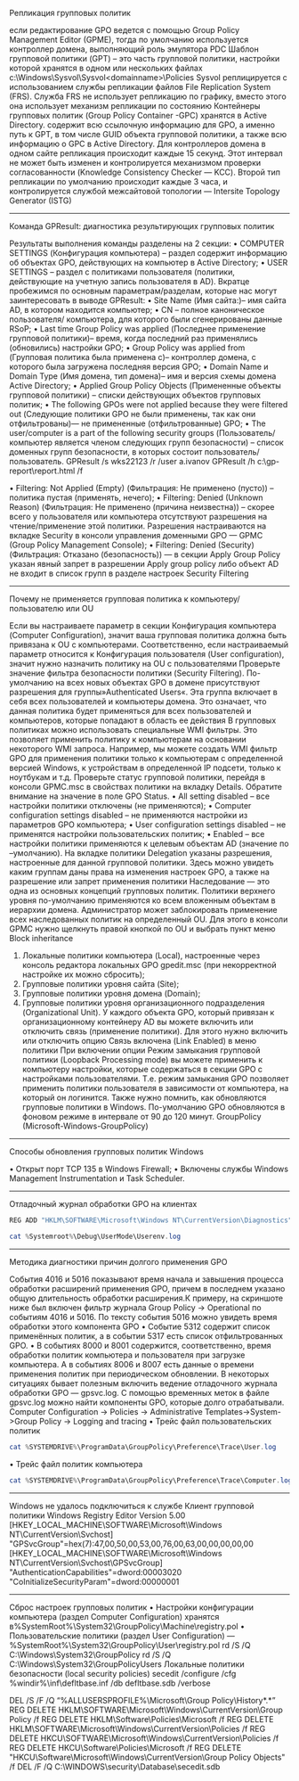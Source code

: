 Репликация групповых политик

если редактирование GPO ведется с помощью Group Policy Management Editor (GPME), тогда по умолчанию используется контроллер домена, выполняющий роль эмулятора PDC
Шаблон групповой политики (GPT) – это часть групповой политики, настройки которой хранятся в одном или нескольких файлах
c:\Windows\Sysvol\Sysvol\<domainname>\Policies
Sysvol реплицируется с использованием службы репликации файлов File Replication System (FRS). Служба FRS не использует репликацию по графику, вместо этого она использует механизм репликации по состоянию
Контейнеры групповых политик (Group Policy Container -GPC) хранятся в Active Directory.
содержит всю ссылочную информацию для GPO, а именно путь к GPT, в том числе GUID объекта групповой политики, а также всю информацию о GPC в Active Directory.
Для контроллеров домена в одном сайте репликация происходит каждые 15 секунд. Этот интервал не может быть изменен и контролируется механизмом проверки согласованности (Knowledge Consistency Checker — KCC).
Второй тип репликации по умолчанию происходит каждые 3 часа, и контролируется службой межсайтовой топологии — Intersite Topology Generator (ISTG)

****************

Команда GPResult: диагностика результирующих групповых политик

Результаты выполнения команды разделены на 2 секции:
•	COMPUTER SETTINGS (Конфигурация компьютера) – раздел содержит информацию об объектах GPO, действующих на компьютер в Active Directory;
•	USER SETTINGS – раздел с политиками пользователя (политики, действующие на учетную запись пользователя в AD).
Вкратце пробежимся по основным параметрам/разделам, которые нас могут заинтересовать в выводе GPResult:
•	Site Name (Имя сайта:)– имя сайта AD, в котором находится компьютер;
•	CN – полное каноническое пользователя/ компьютера, для которого были сгенерированы данные RSoP;
•	Last time Group Policy was applied (Последнее применение групповой политики)– время, когда последний раз применялись (обновились) настройки GPO;
•	Group Policy was applied from (Групповая политика была применена с)– контроллер домена, с которого была загружена последняя версия GPO;
•	Domain Name и Domain Type (Имя домена, тип домена)– имя и версия схемы домена Active Directory;
•	Applied Group Policy Objects (Примененные объекты групповой политики) – списки действующих объектов групповых политик;
•	The following GPOs were not applied because they were filtered out (Следующие политики GPO не были применены, так как они отфильтрованы)— не примененные (отфильтрованные) GPO;
•	The user/computer is a part of the following security groups (Пользователь/компьютер является членом следующих групп безопасности) – список доменных групп безопасности, в которых состоит пользователь/пользователь.
GPResult /s wks22123 /r /user a.ivanov
GPResult /h c:\gp-report\report.html /f

•	Filtering: Not Applied (Empty) (Фильтрация: Не применено (пусто)) – политика пустая (применять, нечего);
•	Filtering: Denied (Unknown Reason) (Фильтрация: Не применено (причина неизвестна)) – скорее всего у пользователя или компьютера отсутствуют разрешения на чтение/применение этой политики. Разрешения настраиваются на вкладке Security в консоли управления доменными GPO — GPMC (Group Policy Management Console);
•	Filtering: Denied (Security) (Фильтрация: Отказано (безопасность)) — в секции Apply Group Policy указан явный запрет в разрешении Apply group policy либо объект AD не входит в список групп в разделе настроек Security Filtering

****************

Почему не применяется групповая политика к компьютеру/пользователю или OU

Если вы настраиваете параметр в секции Конфигурация компьютера (Computer Configuration), значит ваша групповая политика должна быть привязана к OU с компьютерами. Соответственно, если настраиваемый параметр относится к Конфигурация пользователя (User configuration), значит нужно назначить политику на OU с пользователями
Проверьте значение фильтра безопасности политики (Security Filtering). По-умолчанию на всех новых объектах GPO в домене присутствуют разрешения для группы»Authenticated Users«. Эта группа включает в себя всех пользователей и компьютеры домена. Это означает, что данная политика будет применяться для всех пользователей и компьютеров, которые попадают в область ее действия
В групповых политиках можно использовать специальные WMI фильтры. Это позволяет применить политику к компьютерам на основании некоторого WMI запроса. Например, мы можете создать WMI фильтр GPO для применения политики только к компьютерам с определенной версией Windows, к устройствам в определенной IP подсети, только к ноутбукам и т.д.
Проверьте статус групповой политики, перейдя в консоли GPMC.msc в свойствах политики на вкладку Details. Обратите внимание на значение в поле GPO Status.
•	All setting disabled – все настройки политики отключены (не применяются);
•	Computer configuration settings disabled – не применяются настройки из параметров GPO компьютера;
•	User configuration settings disabled – не применятся настройки пользовательских политик;
•	Enabled – все настройки политики применяются к целевым объектам AD (значение по –умолчанию).
На вкладке политики Delegation указаны разрешения, настроенные для данной групповой политики. Здесь можно увидеть каким группам даны права на изменения настроек GPO, а также на разрешение или запрет применения политики
Наследование — это одна из основных концепций групповых политик. Политики верхнего уровня по-умолчанию применяются ко всем вложенным объектам в иерархии домена. Администратор может заблокировать применение всех наследованных политик на определенный OU. Для этого в консоли GPMC нужно щелкнуть правой кнопкой по OU и выбрать пункт меню Block inheritance
1.	Локальные политики компьютера (Local), настроенные через консоль редактора локальных GPO gpedit.msc (при некорректной настройке их можно сбросить);
2.	Групповые политики уровня сайта (Site);
3.	Групповые политики уровня домена (Domain);
4.	Групповые политики уровня организационного подразделения (Organizational Unit).
У каждого объекта GPO, который привязан к организационному контейнеру AD вы можете включить или отключить связь (применение политики). Для этого нужно включить или отключить опцию Связь включена (Link Enabled) в меню политики
При включении опции Режим замыкания групповой политики (Loopback Processing mode) вы можете применить к компьютеру настройки, которые содержаться в секции GPO с настройками пользователями. Т.е. режим замыкания GPO позволяет применить политики пользователя в зависимости от компьютера, на который он логинится.
Также нужно помнить, как обновляются групповые политики в Windows. По-умолчанию GPO обновляются в фоновом режиме в интервале от 90 до 120 минут.
GroupPolicy (Microsoft-Windows-GroupPolicy)

******************

Способы обновления групповых политик Windows

•	Открыт порт TCP 135 в Windows Firewall;
•	Включены службы Windows Management Instrumentation и Task Scheduler.

******************
Отладочный журнал обработки GPO на клиентах
``` powershell
REG ADD "HKLM\SOFTWARE\Microsoft\Windows NT\CurrentVersion\Diagnostics" /v GPSvcDebugLevel /t REG_DWORD /d 0x00030002 /f
```
``` powershell
cat %Systemroot%\Debug\UserMode\Userenv.log
```
******************
Методика диагностики причин долгого применения GPO

События 4016 и 5016 показывают время начала и завышения процесса обработки расширений применения GPO, причем в последнем указано общую длительность обработки расширения.К примеру, на скриншоте ниже был включен фильтр журнала Group Policy -> Operational по событиям 4016 и 5016. По тексту события 5016 можно увидеть время обработки этого компонента GPO
•	Событие 5312 содержит список применённых политик, а в событии 5317 есть список отфильтрованных GPO.
•	В событиях 8000 и 8001 содержится, соответственно, время обработки политик компьютера и пользователя при загрузке компьютера. А в событиях 8006 и 8007 есть данные о времени применения политик при периодическом обновлении.
В некоторых ситуациях бывает полезным включить ведение отладочного журнала обработки GPO — gpsvc.log. С помощью временных меток в файле gpsvc.log можно найти компоненты GPO, которые долго отрабатывали.
Computer Configuration -> Policies -> Administrative Templates->System->Group Policy -> Logging and tracing
•	Трейс файл пользовательских политик 
``` powershell
cat %SYSTEMDRIVE%\ProgramData\GroupPolicy\Preference\Trace\User.log
```
•	Трейс файл политик компьютера 
``` powershell
cat %SYSTEMDRIVE%\ProgramData\GroupPolicy\Preference\Trace\Computer.log
```
******************
Windows не удалось подключиться к службе Клиент групповой политики 
Windows Registry Editor Version 5.00
[HKEY_LOCAL_MACHINE\SOFTWARE\Microsoft\Windows NT\CurrentVersion\Svchost]
"GPSvcGroup"=hex(7):47,00,50,00,53,00,76,00,63,00,00,00,00,00
[HKEY_LOCAL_MACHINE\SOFTWARE\Microsoft\Windows NT\CurrentVersion\Svchost\GPSvcGroup]
"AuthenticationCapabilities"=dword:00003020
"CoInitializeSecurityParam"=dword:00000001
**************
Сброс настроек групповых политик
•	Настройки конфигурации компьютера (раздел Computer Configuration) хранятся в%SystemRoot%\System32\GroupPolicy\Machine\registry.pol
•	Пользовательские политики (раздел User Configuration) —%SystemRoot%\System32\GroupPolicy\User\registry.pol
rd /S /Q C:\Windows\System32\GroupPolicy
rd /S /Q C:\Windows\System32\GroupPolicyUsers
Локальные политики безопасности (local security policies)
secedit /configure /cfg %windir%\inf\defltbase.inf /db defltbase.sdb /verbose

DEL /S /F /Q “%ALLUSERSPROFILE%\Microsoft\Group Policy\History\*.*”
REG DELETE HKLM\SOFTWARE\Microsoft\Windows\CurrentVersion\Group Policy /f
REG DELETE HKLM\Software\Policies\Microsoft /f
REG DELETE HKLM\SOFTWARE\Microsoft\Windows\CurrentVersion\Policies /f
REG DELETE HKCU\SOFTWARE\Microsoft\Windows\CurrentVersion\Policies /f
REG DELETE HKCU\Software\Policies\Microsoft /f
REG DELETE "HKCU\Software\Microsoft\Windows\CurrentVersion\Group Policy Objects" /f
DEL /F /Q C:\WINDOWS\security\Database\secedit.sdb
